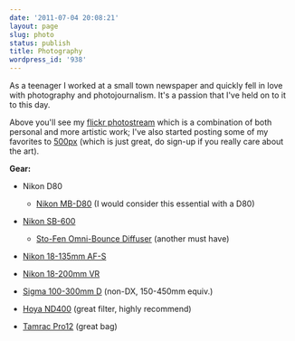 ```yaml
---
date: '2011-07-04 20:08:21'
layout: page
slug: photo
status: publish
title: Photography
wordpress_id: '938'
---
```




As a teenager I worked at a small town newspaper and quickly fell in love with photography and photojournalism. It's a passion that I've held on to it to this day.

Above you'll see my [flickr photostream](http://www.flickr.com/photos/adamcaudill/) which is a combination of both personal and more artistic work; I've also started posting some of my favorites to [500px](http://500px.com/adamcaudill) (which is just great, do sign-up if you really care about the art).

**Gear:**



	
  * Nikon D80


	
    * [Nikon MB-D80](http://www.amazon.com/gp/product/B000HJ5N2Y/ref=as_li_qf_sp_asin_tl?ie=UTF8&tag=adamcaucom-20&linkCode=as2&camp=217145&creative=399369&creativeASIN=B000HJ5N2Y) (I would consider this essential with a D80)


	
  * [Nikon SB-600](http://www.amazon.com/gp/product/B0002EMY9Y/ref=as_li_qf_sp_asin_tl?ie=UTF8&tag=adamcaucom-20&linkCode=as2&camp=217145&creative=399369&creativeASIN=B0002EMY9Y)


	
    * [Sto-Fen Omni-Bounce Diffuser](http://www.amazon.com/gp/product/B000HDFXU2/ref=as_li_qf_sp_asin_tl?ie=UTF8&tag=adamcaucom-20&linkCode=as2&camp=217145&creative=399369&creativeASIN=B000HDFXU2) (another must have)


	
  * [Nikon 18-135mm AF-S](http://www.amazon.com/gp/product/B000HJPK0Y/ref=as_li_qf_sp_asin_tl?ie=UTF8&tag=adamcaucom-20&linkCode=as2&camp=217145&creative=399373&creativeASIN=B000HJPK0Y)

	
  * [Nikon 18-200mm VR](http://www.amazon.com/gp/product/B002JCSV8A/ref=as_li_qf_sp_asin_tl?ie=UTF8&tag=adamcaucom-20&linkCode=as2&camp=217145&creative=399373&creativeASIN=B002JCSV8A)

	
  * [Sigma 100-300mm D](http://www.amazon.com/gp/product/B00005QJ1A/ref=as_li_qf_sp_asin_tl?ie=UTF8&tag=adamcaucom-20&linkCode=as2&camp=217145&creative=399369&creativeASIN=B00005QJ1A) (non-DX, 150-450mm equiv.)

	
  * [Hoya ND400](http://www.amazon.com/gp/product/B00063Y95I/ref=as_li_qf_sp_asin_tl?ie=UTF8&tag=adamcaucom-20&linkCode=as2&camp=217145&creative=399369&creativeASIN=B00063Y95I) (great filter, highly recommend)

	
  * [Tamrac Pro12](http://www.amazon.com/gp/product/B00004X10B/ref=as_li_qf_sp_asin_tl?ie=UTF8&tag=adamcaucom-20&linkCode=as2&camp=217145&creative=399369&creativeASIN=B00004X10B) (great bag)


